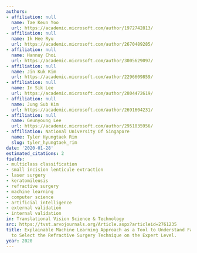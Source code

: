 ```yaml
---
authors:
- affiliation: null
  name: Tae Keun Yoo
  url: https://academic.microsoft.com/author/1972742813/
- affiliation: null
  name: Ik Hee Ryu
  url: https://academic.microsoft.com/author/2670489285/
- affiliation: null
  name: Hannuy Choi
  url: https://academic.microsoft.com/author/3005629097/
- affiliation: null
  name: Jin Kuk Kim
  url: https://academic.microsoft.com/author/2296609859/
- affiliation: null
  name: In Sik Lee
  url: https://academic.microsoft.com/author/2804472619/
- affiliation: null
  name: Jung Sub Kim
  url: https://academic.microsoft.com/author/2691604231/
- affiliation: null
  name: Geunyoung Lee
  url: https://academic.microsoft.com/author/2951035956/
- affiliation: National University Of Singapore
  name: Tyler Hyungtaek Rim
  slug: tyler_hyungtaek_rim
date: '2020-01-28'
estimated_citations: 2
fields:
- multiclass classification
- small incision lenticule extraction
- laser surgery
- keratomileusis
- refractive surgery
- machine learning
- computer science
- artificial intelligence
- external validation
- internal validation
in: Translational Vision Science & Technology
src: https://tvst.arvojournals.org/Article.aspx?articleid=2761235
title: Explainable Machine Learning Approach as a Tool to Understand Factors Used
  to Select the Refractive Surgery Technique on the Expert Level.
year: 2020
---
```


